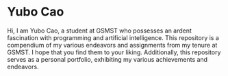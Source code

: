 # Yubo Cao

Hi, I am Yubo Cao, a student at GSMST who possesses an ardent fascination with programming and artificial intelligence. This repository is a compendium of my various endeavors and assignments from my tenure at GSMST. I hope that you find them to your liking. Additionally, this repository serves as a personal portfolio, exhibiting my various achievements and endeavors.
